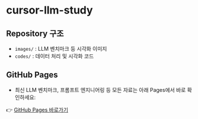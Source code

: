 # cursor-llm-study

## Repository 구조

- `images/` : LLM 벤치마크 등 시각화 이미지
- `codes/`  : 데이터 처리 및 시각화 코드

## GitHub Pages

- 최신 LLM 벤치마크, 프롬프트 엔지니어링 등 모든 자료는 아래 Pages에서 바로 확인하세요:

👉 [GitHub Pages 바로가기](https://today-self-study.github.io/cursor-llm-study/)